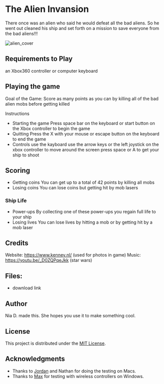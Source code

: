 # The Alien Invansion
There once was an alien who said he would defeat all the bad aliens. So he went out cleaned his ship and set forth on a mission to save everyone from the bad aliens!!!

![alien_cover](https://user-images.githubusercontent.com/31481528/56475548-a5e9b500-6457-11e9-91b0-db91e1964d59.PNG)

## Requirements to Play
an Xbox360 controller or computer keyboard

## Playing the game
Goal of the Game:
Score as many points as you can by killing all of the bad alien mobs before getting killed

Instructions
- Starting the game
Press space bar on the keyboard or start button on the Xbox controller to begin the game
- Quitting
Press the X with your mouse or escape button on the keyboard to end the game
- Controls
use the kayboard use the arrow keys or the left joystick on the xbox controller to move around the screen
press space or A to get your ship to shoot

## Scoring
- Getting coins
You can get up to a total of 42 points by killing all mobs
- Losing coins
You can lose coins but getting hit by mob lasers
### Ship Life
- Power-ups
By collecting one of these power-ups you regain full life to your ship
- Losing lives
You can lose lives by hitting a mob or by getting hit by a mob laser

## Credits
Website: https://www.kenney.nl/ (used for photos in game)
Music: https://youtu.be/_D0ZQPqeJkk (star wars)

## Files:
- download link

## Author

Nia D. made this. She hopes you use it to make something cool.

## License

This project is distributed under the [MIT License](LICENSE.md).

## Acknowledgments

- Thanks to [Jordan](https://github.com/johoule) and Nathan for doing the testing on Macs.
- Thanks to [Max](https://github.com/DovahRahDoLu) for testing with wireless controllers on Windows.
